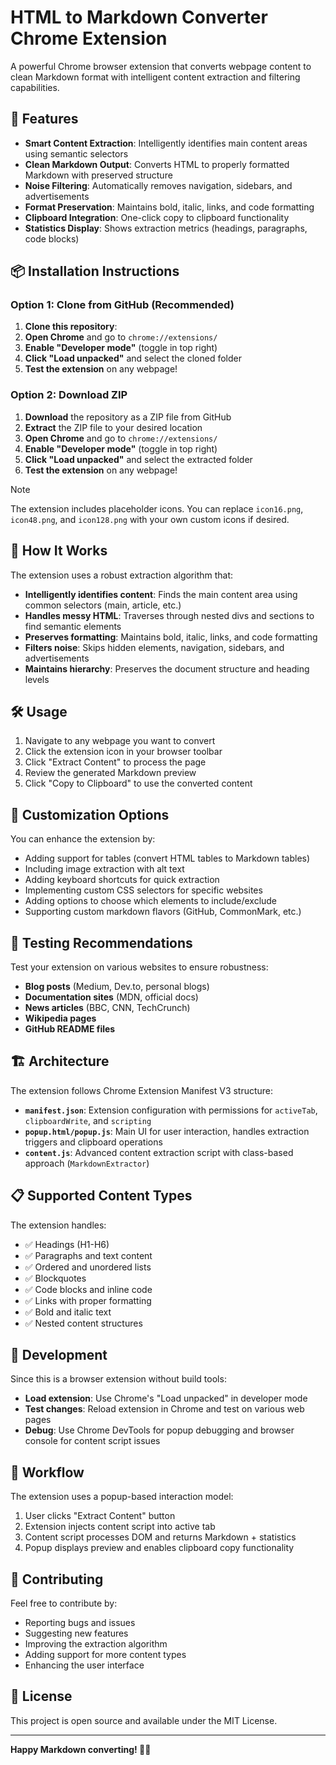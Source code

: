 # HTML to Markdown Converter Chrome Extension

A powerful Chrome browser extension that converts webpage content to clean Markdown format with intelligent content extraction and filtering capabilities.

## 🚀 Features

- **Smart Content Extraction**: Intelligently identifies main content areas using semantic selectors
- **Clean Markdown Output**: Converts HTML to properly formatted Markdown with preserved structure
- **Noise Filtering**: Automatically removes navigation, sidebars, and advertisements
- **Format Preservation**: Maintains bold, italic, links, and code formatting
- **Clipboard Integration**: One-click copy to clipboard functionality
- **Statistics Display**: Shows extraction metrics (headings, paragraphs, code blocks)

## 📦 Installation Instructions

### Option 1: Clone from GitHub (Recommended)

1. **Clone this repository**:
2. **Open Chrome** and go to `chrome://extensions/`
3. **Enable "Developer mode"** (toggle in top right)
4. **Click "Load unpacked"** and select the cloned folder
5. **Test the extension** on any webpage!

### Option 2: Download ZIP

1. **Download** the repository as a ZIP file from GitHub
2. **Extract** the ZIP file to your desired location
3. **Open Chrome** and go to `chrome://extensions/`
4. **Enable "Developer mode"** (toggle in top right)
5. **Click "Load unpacked"** and select the extracted folder
6. **Test the extension** on any webpage!

> [!NOTE]
> 
> The extension includes placeholder icons. You can replace `icon16.png`, `icon48.png`, and `icon128.png` with your own custom icons if desired.

## 🎯 How It Works

The extension uses a robust extraction algorithm that:

- **Intelligently identifies content**: Finds the main content area using common selectors (main, article, etc.)
- **Handles messy HTML**: Traverses through nested divs and sections to find semantic elements
- **Preserves formatting**: Maintains bold, italic, links, and code formatting
- **Filters noise**: Skips hidden elements, navigation, sidebars, and advertisements
- **Maintains hierarchy**: Preserves the document structure and heading levels

## 🛠️ Usage

1. Navigate to any webpage you want to convert
2. Click the extension icon in your browser toolbar
3. Click "Extract Content" to process the page
4. Review the generated Markdown preview
5. Click "Copy to Clipboard" to use the converted content

## 🎨 Customization Options

You can enhance the extension by:

- Adding support for tables (convert HTML tables to Markdown tables)
- Including image extraction with alt text
- Adding keyboard shortcuts for quick extraction
- Implementing custom CSS selectors for specific websites
- Adding options to choose which elements to include/exclude
- Supporting custom markdown flavors (GitHub, CommonMark, etc.)

## 🧪 Testing Recommendations

Test your extension on various websites to ensure robustness:

- **Blog posts** (Medium, Dev.to, personal blogs)
- **Documentation sites** (MDN, official docs)
- **News articles** (BBC, CNN, TechCrunch)
- **Wikipedia pages**
- **GitHub README files**

## 🏗️ Architecture

The extension follows Chrome Extension Manifest V3 structure:

- **`manifest.json`**: Extension configuration with permissions for `activeTab`, `clipboardWrite`, and `scripting`
- **`popup.html/popup.js`**: Main UI for user interaction, handles extraction triggers and clipboard operations
- **`content.js`**: Advanced content extraction script with class-based approach (`MarkdownExtractor`)

## 📋 Supported Content Types

The extension handles:

- ✅ Headings (H1-H6)
- ✅ Paragraphs and text content
- ✅ Ordered and unordered lists
- ✅ Blockquotes
- ✅ Code blocks and inline code
- ✅ Links with proper formatting
- ✅ Bold and italic text
- ✅ Nested content structures

## 🔧 Development

Since this is a browser extension without build tools:

- **Load extension**: Use Chrome's "Load unpacked" in developer mode
- **Test changes**: Reload extension in Chrome and test on various web pages
- **Debug**: Use Chrome DevTools for popup debugging and browser console for content script issues

## 📝 Workflow

The extension uses a popup-based interaction model:

1. User clicks "Extract Content" button
2. Extension injects content script into active tab
3. Content script processes DOM and returns Markdown + statistics
4. Popup displays preview and enables clipboard copy functionality

## 🤝 Contributing

Feel free to contribute by:

- Reporting bugs and issues
- Suggesting new features
- Improving the extraction algorithm
- Adding support for more content types
- Enhancing the user interface

## 📄 License

This project is open source and available under the MIT License.

---

**Happy Markdown converting! 📝✨**
